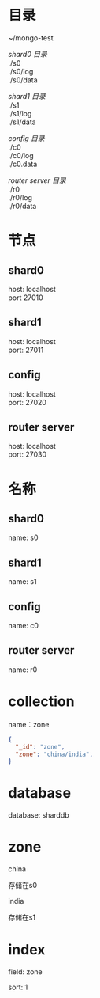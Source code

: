# 目录
~/mongo-test

*shard0 目录*  
./s0  
./s0/log  
./s0/data  


*shard1 目录*  
./s1  
./s1/log  
./s1/data  

*config 目录*  
./c0  
./c0/log  
./c0.data  

*router server 目录*  
./r0  
./r0/log  
./r0/data  

# 节点

## shard0

host: localhost  
port 27010

## shard1

host: localhost  
port: 27011

## config

host: localhost  
port: 27020

## router server

host: localhost  
port: 27030

# 名称

## shard0

name: s0

## shard1 

name: s1

## config

name: c0

## router server

name: r0

# collection

name：zone

```json
{
  "_id": "zone",
  "zone": "china/india",
}

```

# database

database: sharddb

# zone

china 

存储在s0

india

存储在s1

# index

field: zone  

sort: 1
